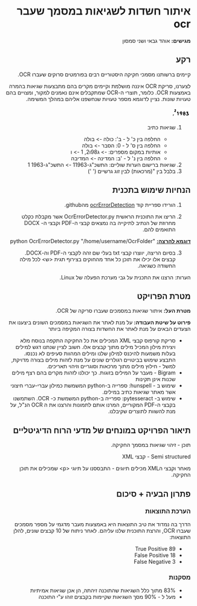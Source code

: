 
<div dir="rtl">
<p dir="rtl">
<h1>איתור חשדות לשגיאות במסמך שעבר ocr </h1></p>


<p dir="rtl">
<strong>מגישים:</strong> אוהד גבאי ושני סמסון</p>


<p dir="rtl">
<h2>רקע</h2></p>


<p dir="rtl">
קיימים ברשותנו מסמכי חקיקה היסטוריים רבים בפורמטים סרוקים שעברו OCR.</p>


<p dir="rtl">
לצערנו, סריקת OCR איננה מושלמת וקיימים מקרים בהם מתבצעות שגיאות בהמרה באמצעות OCR. כלומר, תוצרי ה-OCR שמתקבלים אינם נאמנים למקור, ומצויים בהם טעויות שונות. נציין לדוגמא מספר טעויות שנחשפנו אליהם במהלך המשימה.</p>

![Image of hosting](resources/Picture1.jpg)
<p dir="rtl">
 <ol>
            <li>שגיאות כתיב</li>
            <ul>
                <li>החלפה בין כ' ל - ב': כולה -> בולה</li>
                <li>החלפה בין ס' ל - 0: הסבר -> בולה</li>
                <li>אותיות במקום מספרים:  -> ג98ו2, 1 -> ו</li>
                <li>החלפה בין נ' ל - 'ב: המדינה -> המדיבה</li>
            </ul>
            <li>שגיאות ברישום הערות שוליים: התשכ"ג-11963 -> התשכ"ג-1963 1</li>
            <li>בלבל בין "(מרכאות) לבין זוג גרשיים (' ')</li>
        </ol></p>
<p dir="rtl">
<h2>הנחיות שימוש בתכנית</h2></p>




1. הורידו ספריית קוד [ocrErrorDetection](https://github.com/Ohad1/OcrErrorDetection) מהgithub.
2. הריצו את התוכנית הראשית OcrErrorDetector.py אשר מקבלת כקלט מחרוזת של הנתיב לתיקייה בה נמצאים קבצי ה-PDF וקבצי ה- DOCX התואמים להם. 

    <p dir="rtl">
<strong style="text-decoration:underline;">דוגמא להרצה:</strong> "python OcrErrorDetector.py "/home/username/OcrFolder</p>


3. בסיום הריצה, יווצרו קבצי txt בעלי שם זהה לקבצי ה-PDF וה-DOCX. קבצים אלו יכילו את תוכן כל אחד מהחוקים בצירוף תגית &lt;ש> לכל מילה החשודה כשגיאה.

<p dir="rtl">
הערות: הרצנו את התכנית על גבי מערכת הפעלה של Linux.</p>


<p dir="rtl">
<h2>מטרת הפרויקט</h2></p>


<p dir="rtl">
<strong>מטרת העל:</strong> איתור שגיאות במסמכים שעברו סריקה של OCR.</p>


<p dir="rtl">
<strong>פירוט על שיטת העבודה:</strong> על מנת לאתר את השגיאות במסמכים השונים ביצענו את הצעדים הבאים על מנת לאתר את החשדות בצורה המקיפה ביותר</p>




<p><ul>
            <li>סריקת קורפוס קבצי XML המכילים את כל החקיקה התקפה בנוסח מלא ויצירת מילון המכיל מילים מתוך קבצים אלו. חשוב לציין שנתנו דגש למילים בעלות משמעות להיכנס למילון שלנו ומילים המהוות סעיפים לא נכנסו. התבצע שימוש בביטויים רגולרים שונים על מנת לזהות מילים בצורה מדויקת, למשל - חילוץ מילים מתוך מרכאות וסוגריים וזיהוי תאריכים.</li>
            <li>Bigram - מעבר על המילים בזוגות. כך יכולנו לזהות מקרים בהם רצף מילים שכנות אינן תקינות</li>
            <li>שימוש ב - hunspell: ספרייה ב-python המשמשת כמילון עברי-עברי חיצוני אשר מאתר שגיאות כתיב במילים.</li>
            <li>שימוש ב- pytesseract: ספרייה ב-python המשמשת כ- OCR. השתמשנו בקבצי ה-PDF המקוריים, המרנו אותם לתמונות והרצנו את ה OCR הנ"ל, על מנת להשוות לתוצרים שקיבלנו.</li>
        </ul></p>

<p dir="rtl">
<h2>תיאור הפרויקט במונחים של מדעי הרוח הדיגיטליים</h2></p>


<p dir="rtl">
תוכן - זיהוי שגיאות במסמך החקיקה.</p>


<p dir="rtl">
Semi structured - קבצי XML </p>


<p dir="rtl">
מאחר וקבצי הXML מכילים תיוגים - התבססנו על תיוגי &lt;p> שמכילים את תוכן החקיקה.</p>


<p dir="rtl">
<h2>פתרון הבעיה + סיכום</h2></p>


<p dir="rtl">
<h3>הערכת התוצאות</h3></p>


<p dir="rtl">
הדרך בה נמדוד את טיב התוצאות היא באמצעות מעבר מדגמי על מספר מסמכים שעברו OCR, והרצת התוכנית שלנו עליהם. לאחר ניתוח של 10 קבצים שונים, להלן התוצאות:</p>



<p><ul>
            <li>89 True Positive</li>
            <li>18 False Positive</li>
            <li>3 False Negative</li>
        </ul></p>

<p dir="rtl">
<h3>מסקנות</h3></p>





<p><ul>
            <li>83% מתוך כלל השגיאות שהתוכנה זיהתה, הן אכן שגיאות אמיתיות</li>
            <li>מעל ל - 90% מסך השגיאות שקיימות בקבצים זוהו ע"י התוכנה </li>
        </ul></p> 

<p dir="rtl">
 </p>


<p dir="rtl">
<strong><span style="text-decoration:underline;"> </span></strong></p>


<p dir="rtl">
 </p>
 </div>
